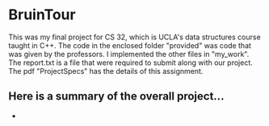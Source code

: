 # BruinTour
This was my final project for CS 32, which is UCLA's data structures course taught in C++. The code in the enclosed folder "provided" was code that was given by the professors. I implemented the other files in "my_work". The report.txt is a file that were required to submit along with our project. The pdf "ProjectSpecs" has the details of this assignment.

## Here is a summary of the overall project...
- 
